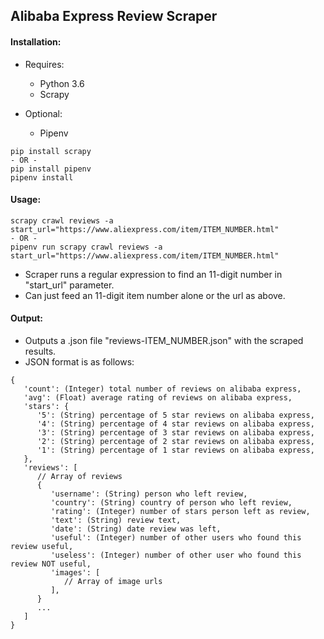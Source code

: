 ## Alibaba Express Review Scraper

#### Installation:
- Requires:
   - Python 3.6
   - Scrapy

- Optional:
   - Pipenv

```
pip install scrapy
- OR -
pip install pipenv
pipenv install
```

#### Usage:
```
scrapy crawl reviews -a start_url="https://www.aliexpress.com/item/ITEM_NUMBER.html"
- OR -
pipenv run scrapy crawl reviews -a start_url="https://www.aliexpress.com/item/ITEM_NUMBER.html"
```
- Scraper runs a regular expression to find an 11-digit number in "start_url" parameter.
- Can just feed an 11-digit item number alone or the url as above.

#### Output:
- Outputs a .json file "reviews-ITEM_NUMBER.json" with the scraped results.
- JSON format is as follows:
```
{
   'count': (Integer) total number of reviews on alibaba express,
   'avg': (Float) average rating of reviews on alibaba express,
   'stars': {
      '5': (String) percentage of 5 star reviews on alibaba express, 
      '4': (String) percentage of 4 star reviews on alibaba express, 
      '3': (String) percentage of 3 star reviews on alibaba express, 
      '2': (String) percentage of 2 star reviews on alibaba express, 
      '1': (String) percentage of 1 star reviews on alibaba express, 
   },
   'reviews': [
      // Array of reviews
      {
         'username': (String) person who left review,
         'country': (String) country of person who left review,
         'rating': (Integer) number of stars person left as review,
         'text': (String) review text,
         'date': (String) date review was left,
         'useful': (Integer) number of other users who found this review useful,
         'useless': (Integer) number of other user who found this review NOT useful,
         'images': [
            // Array of image urls
         ],
      }
      ...
   ]
}
```